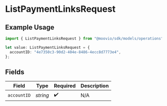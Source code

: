 # ListPaymentLinksRequest

## Example Usage

```typescript
import { ListPaymentLinksRequest } from "@moovio/sdk/models/operations";

let value: ListPaymentLinksRequest = {
  accountID: "4e7350c3-90d2-404e-8486-4ecc8d7773e4",
};
```

## Fields

| Field              | Type               | Required           | Description        |
| ------------------ | ------------------ | ------------------ | ------------------ |
| `accountID`        | *string*           | :heavy_check_mark: | N/A                |